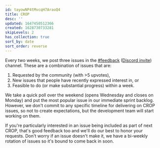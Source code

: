 ```yaml
---
id: tayowNP4tMvcqH7AraoQ4
title: CROP
desc: ''
updated: 1647450512366
created: 1628730733281
skipLevels: 2
has_collection: true
sort_by: date
sort_order: reverse
---
```


Every two weeks, we post three issues in the [#feedback](https://discordapp.com/channels/717965437182410783/739186036495876126) ([Discord invite](https://discord.com/invite/xrKTUStHNZ)) channel. These are a combination of issues that are:

1. Requested by the community (with >5 upvotes),
2. New issues that people have recently expressed interest in, or
3. Feasible to do (or make substantial progress) within a week.

We take a quick poll over the weekend (opens Wednesday and closes on Monday) and put the most popular issue in our immediate sprint backlog. However, we don't commit to any specific timeline for delivering on CROP issues, so not to create expectations, but the development team will start working on them.

If you're particularly interested in an issue being included as part of next CROP, that's good feedback too and we'll do our best to honor your requests. Don't worry if an issue doesn't make it, we have a bi-weekly rotation of issues so it's bound to come back in soon.
